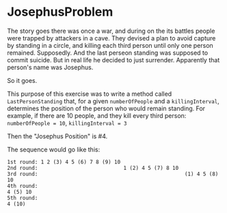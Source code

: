# JosephusProblem

The story goes there was once a war, and during on the its battles people were trapped by attackers in a cave. They devised a plan to avoid capture by standing in a circle, and killing each third person until only one person remained. Supposedly. And the last perseon standing was supposed to commit suicide. But in real life he decided to just surrender. Apparently that person's name was Josephus. 

So it goes.

This purpose of this exercise was to write a method called `LastPersonStanding` that, for a given `numberOfPeople` and a `killingInterval`, determines the position of the person who would remain standing. For example, if there are 10 people, and they kill every third person:
`numberOfPeople = 10`, `killingInterval = 3`

 Then the "Josephus Position" is #4.
 
 The sequence would go like this:
 ```
 1st round: 1 2 (3) 4 5 (6) 7 8 (9) 10
 2nd round:                            1 (2) 4 5 (7) 8 10
 3rd round:                                                (1) 4 5 (8) 10
 4th round:                                                               4 (5) 10
 5th round:                                                                        4 (10)
 ```
 
